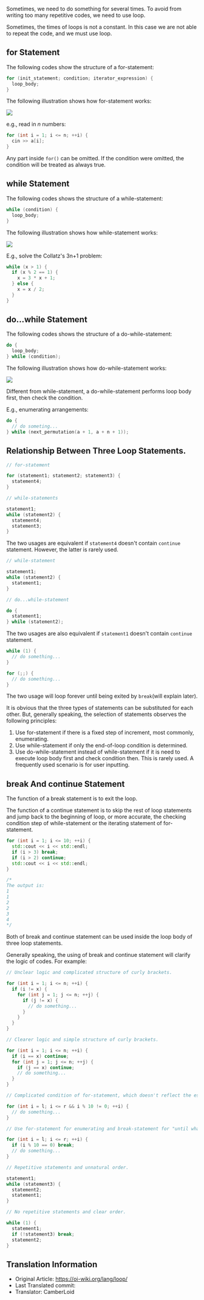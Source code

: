 Sometimes, we need to do something for several times. To avoid from writing too many repetitive codes, we need to use loop.

Sometimes, the times of loops is not a constant. In this case we are not able to repeat the code, and we must use loop.

## for Statement
<!---Well, this is informal-->
The following codes show the structure of a for-statement:

```cpp
for (init_statement; condition; iterator_expression) {
  loop_body;
}
```

The following illustration shows how for-statement works:

![](images/for-loop.svg)

e.g., read in $n$ numbers:

```cpp
for (int i = 1; i <= n; ++i) {
  cin >> a[i];
}
```

Any part inside `for()` can be omitted. If the condition were omitted, the condition will be treated as always true.

## while Statement

The following codes shows the structure of a while-statement:

```cpp
while (condition) {
  loop_body;
}
```

The following illustration shows how while-statement works:

![](images/while-loop.svg)

E.g., solve the Collatz's 3n+1 problem:

```cpp
while (x > 1) {
  if (x % 2 == 1) {
    x = 3 * x + 1;
  } else {
    x = x / 2;
  }
}
```

## do...while Statement

The following codes shows the structure of a do-while-statement:

```cpp
do {
  loop_body;
} while (condition);
```

The following illustration shows how do-while-statement works:

![](images/do-while-loop.svg)

Different from while-statement, a do-while-statement performs loop body first, then check the condition.

E.g., enumerating arrangements:

```cpp
do {
  // do someting...
} while (next_permutation(a + 1, a + n + 1));
```

## Relationship Between Three Loop Statements.

```cpp
// for-statement

for (statement1; statement2; statement3) {
  statement4;
}

// while-statements

statement1;
while (statement2) {
  statement4;
  statement3;
}
```

The two usages are equivalent if `statement4` doesn't contain `continue` statement. However, the latter is rarely used.

```cpp
// while-statement

statement1;
while (statement2) {
  statement1;
}

// do...while-statement

do {
  statement1;
} while (statement2);
```

The two usages are also equivalent if `statement1` doesn't contain `continue` statement.

```cpp
while (1) {
  // do something...
}

for (;;) {
  // do something...
}
```

The two usage will loop forever until being exited by `break`(will explain later).

It is obvious that the three types of statements can be substituted for each other. But, generally speaking, the selection of statements observes the following principles:

1. Use for-statement if there is a fixed step of increment, most commonly, enumerating.
2. Use while-statement if only the end-of-loop condition is determined.
3. Use do-while-statement instead of while-statement if it is need to execute loop body first and check condition then. This is rarely used. A frequently used scenario is for user inputting.

## break And continue Statement

The function of a break statement is to exit the loop.

The function of a continue statement is to skip the rest of loop statements and jump back to the beginning of loop, or more accurate, the checking condition step of while-statement or the iterating statement of for-statement. 

```cpp
for (int i = 1; i <= 10; ++i) {
  std::cout << i << std::endl;
  if (i > 3) break;
  if (i > 2) continue;
  std::cout << i << std::endl;
}

/*
The output is:
1
1
2
2
3
4
*/
```

Both of break and continue statement can be used inside the loop body of three loop statements.

Generally speaking, the using of break and continue statement will clarify the logic of codes. For example:

```cpp
// Unclear logic and complicated structure of curly brackets.

for (int i = 1; i <= n; ++i) {
  if (i != x) {
    for (int j = 1; j <= n; ++j) {
      if (j != x) {
        // do something...
      }
    }
  }
}

// Clearer logic and simple structure of curly brackets.

for (int i = 1; i <= n; ++i) {
  if (i == x) continue;
  for (int j = 1; j <= n; ++j) {
    if (j == x) continue;
    // do something...
  }
}
```

```cpp
// Complicated condition of for-statement, which doesn't reflect the essence of enumerating.

for (int i = l; i <= r && i % 10 != 0; ++i) {
  // do something...
}

// Use for-statement for enumerating and break-statement for "until what".

for (int i = l; i <= r; ++i) {
  if (i % 10 == 0) break;
  // do something...
}
```

```cpp
// Repetitive statements and unnatural order.

statement1;
while (statement3) {
  statement2;
  statement1;
}

// No repetitive statements and clear order.

while (1) {
  statement1;
  if (!statement3) break;
  statement2;
}
```

## Translation Information

- Original Article: https://oi-wiki.org/lang/loop/
- Last Translated commit: 
- Translator: CamberLoid